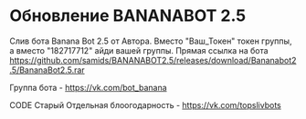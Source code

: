 # Обновление BANANABOT 2.5
Слив бота Banana Bot 2.5 от Автора.
Вместо "Ваш_Токен" токен группы, а вместо "182717712" айди вашей группы.
Прямая ссылка на бота https://github.com/samids/BANANABOT2.5/releases/download/Bananabot2.5/BananaBot2.5.rar

Группа бота - https://vk.com/bot_banana

CODE Старый
Отдельная блоогодарность - https://vk.com/topslivbots
